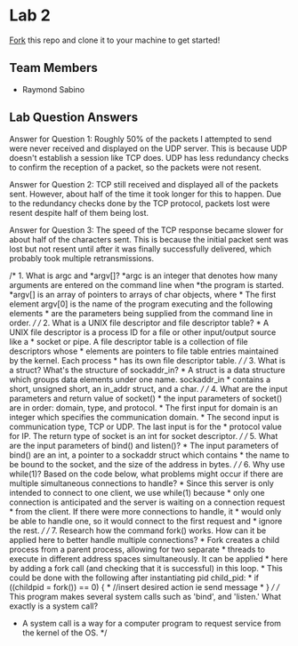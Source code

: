 # Lab 2
[Fork](https://docs.github.com/en/get-started/quickstart/fork-a-repo) this repo and clone it to your machine to get started!

## Team Members
- Raymond Sabino

## Lab Question Answers

Answer for Question 1: 
  Roughly 50% of the packets I attempted to send were never received and displayed on the UDP server. This is because UDP doesn't establish a session like TCP does. UDP has less redundancy checks to confirm the reception of a packet, so the packets were not resent.

Answer for Question 2:
  TCP still received and displayed all of the packets sent. However, about half of the time it took longer for this to happen. Due to the redundancy checks done by the TCP protocol, packets lost were resent despite half of them being lost.

Answer for Question 3:
  The speed of the TCP response became slower for about half of the characters sent. This is because the initial packet sent was lost but not resent until after it was finally successfully delivered, which probably took multiple retransmissions.

/* 1. What is argc and *argv[]?
     *argc is an integer that denotes how many arguments are entered on the command line when
     *the program is started. *argv[] is an array of pointers to arrays of char objects, where
     * The first element argv[0] is the name of the program executing and the following elements
     * are the parameters being supplied from the command line in order.
     */
/* 2. What is a UNIX file descriptor and file descriptor table?
     * A UNIX file descriptor is a process ID for a file or other input/output source like a
     * socket or pipe. A file descriptor table is a collection of file descriptors whose 
     * elements are pointers to file table entries maintained by the kernel. Each process
     * has its own file descriptor table.
     */
/* 3. What is a struct? What's the structure of sockaddr_in?
     * A struct is a data structure which groups data elements under one name. sockaddr_in
     * contains a short, unsigned short, an in_addr struct, and a char.
     */
/* 4. What are the input parameters and return value of socket()
     *   the input parameters of socket() are in order: domain, type, and protocol.
     *   The first input for domain is an integer which specifies the communication domain.
     *   The second input is communication type, TCP or UDP. The last input is for the
     *   protocol value for IP. The return type of socket is an int for socket descriptor.
     */
/* 5. What are the input parameters of bind() and listen()?
     * The input parameters of bind() are an int, a pointer to a sockaddr struct which contains 
     * the name to be bound to the socket, and the size of the address in bytes.
     */
/* 6.  Why use while(1)? Based on the code below, what problems might occur if there are multiple simultaneous connections to handle?
        *  Since this server is only intended to connect to one client, we use while(1) because
        *  only one connection is anticipated and the server is waiting on a connection request 
        *  from the client. If there were more connections to handle, it
        *  would only be able to handle one, so it would connect to the first request and 
        *  ignore the rest.
        */
/* 7. Research how the command fork() works. How can it be applied here to better handle multiple connections?
         * Fork creates a child process from a parent process, allowing for two separate
         * threads to execute in different address spaces simultaneously. It can be applied
         * here by adding a fork call (and checking that it is successful) in this loop.
         * This could be done with the following after instantiating pid child_pid:
         * if ((childpid = fork()) == 0) {
         *	//insert desired action ie send message
         * }
         */
/* This program makes several system calls such as 'bind', and 'listen.' What exactly is a system call?
 *  A system call is a way for a computer program to request service from the kernel of the OS.
 */
